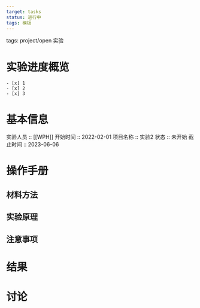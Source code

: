 ```yaml
---
target: tasks
status: 进行中
tags: 模板
---
```

tags: project/open 实验
# 实验进度概览
```ad-note
- [x] 1
- [x] 2
- [x] 3
```

# 基本信息

实验人员 :: [[WPH]]
开始时间 :: 2022-02-01
项目名称 :: 实验2
状态 :: 未开始
截止时间 :: 2023-06-06

# 操作手册


## 材料方法

## 实验原理

## 注意事项

# 结果

# 讨论